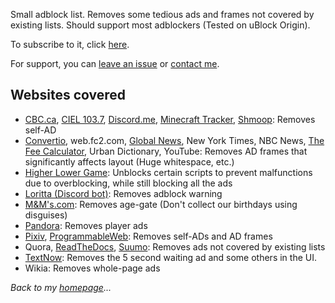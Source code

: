 Small adblock list. Removes some tedious ads and frames not covered by existing lists. Should support most adblockers (Tested on uBlock Origin).

To subscribe to it, click [here](abp:subscribe?location=https://austinhuang.me/0131-block-list/list.txt&title=0131List).

For support, you can [leave an issue](https://github.com/austinhuang0131/0131-block-list/issues) or [contact me](../contact).

## Websites covered
* [CBC.ca](https://cbc.ca), [CIEL 103.7](http://www.ciel103.com), [Discord.me](https://discord.me), [Minecraft Tracker](https://minecraft-tracker.com/), [Shmoop](http://shmoop.com): Removes self-AD
* [Convertio](https://convertio.co/), web.fc2.com, [Global News](https://globalnews.ca), New York Times, NBC News, [The Fee Calculator](http://thefeecalculator.com), Urban Dictionary, YouTube: Removes AD frames that significantly affects layout (Huge whitespace, etc.)
* [Higher Lower Game](http://www.higherlowergame.com/): Unblocks certain scripts to prevent malfunctions due to overblocking, while still blocking all the ads
* [Loritta (Discord bot)](http://loritta.website): Removes adblock warning
* [M&M's.com](http://mms.com): Removes age-gate (Don't collect our birthdays using disguises)
* [Pandora](http://pandora.tv): Removes player ads
* [Pixiv](http://pixiv.net), [ProgrammableWeb](http://programmableweb.com): Removes self-ADs and AD frames
* Quora, [ReadTheDocs](https://rtfd.io), [Suumo](http://suumo.jp): Removes ads not covered by existing lists
* [TextNow](https://textnow.com/messaging): Removes the 5 second waiting ad and some others in the UI.
* Wikia: Removes whole-page ads

*Back to my [homepage](../)...*
